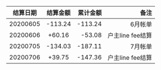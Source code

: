 结算日期|结算金额|累计金额|备注
---|:--:|---:|---:
20200605|-113.24|-113.24|6月帐单
20200606|+60.16|-53.08|户主line fee结算
20200705|-134.03|-187.11|7月帐单
20200706|+39.75|-147.36|户主line fee结算
